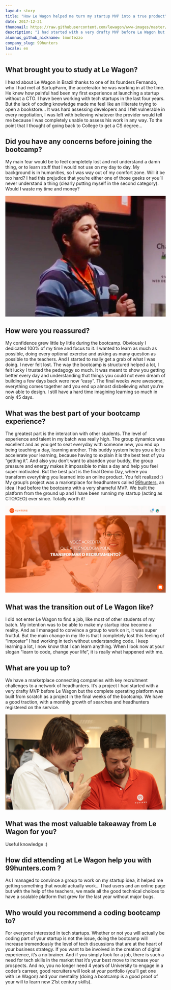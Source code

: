 ```yaml
---
layout: story
title: "How Le Wagon helped me turn my startup MVP into a true product"
date: 2017-12-21
thumbnail: https://raw.githubusercontent.com/lewagon/www-images/master/stories/how-le-wagon-helped-me-turn-my-startup-mvp-into-a-true-product-1.jpg
description: "I had started with a very drafty MVP before Le Wagon but the complete operating platform was built from scratch as a project in the final weeks of the bootcamp."
alumnus_github_nickname: lmontezzo
company_slug: 99hunters
locale: en
---
```


## What brought you to study at Le Wagon?

I heard about Le Wagon in Brazil thanks to one of its founders Fernando, who I had met at SartupFarm, the accelerator he was working in at the time. He knew how painful had been my first experience at launching a startup without a CTO. I have been working with tech startups in the last four years. But the lack of coding knowledge made me feel like an illiterate trying to open a bookstore... It was hard assessing developers and I felt vulnerable in every negotiation, I was left with believing whatever the provider would tell me because I was completely unable to assess his work in any way. To the point that I thought of going back to College to get a CS degree...

## Did you have any concerns before joining the bootcamp?

My main fear would be to feel completely lost and not understand a damn thing, or to learn stuff that I would not use on my day to day. My background is in humanities, so I was way out of my comfort zone. Will it be too hard? I had this prejudice that you’re either one of those geeks or you’ll never understand a thing (clearly putting myself in the second category). Would I waste my time and money?

<p><img src="https://raw.githubusercontent.com/lewagon/www-images/master/stories/how-le-wagon-helped-me-turn-my-startup-mvp-into-a-true-product-2.jpg" alt="Luciano Montezzo, Le Wagon São Paulo alumni"></p>

## How were you reassured?

My confidence grew little by little during the bootcamp. Obviously I dedicated 100% of my time and focus to it. I wanted to learn as much as possible, doing every optional exercise and asking as many question as possible to the teachers. And I started to really get a grab of what I was doing. I never felt lost. The way the bootcamp is structured helped a lot, I felt lucky I trusted the pedagogy so much. It was meant to show you getting better every day and understanding that things you could not even dream of building a few days back were now “easy”. The final weeks were awesome, everything comes together and you end up almost disbelieving what you’re now able to design. I still have a hard time imagining learning so much in only 45 days.

## What was the best part of your bootcamp experience?

The greatest part is the interaction with other students. The level of experience and talent in my batch was really high. The group dynamics was excellent and as you get to seat everyday with someone new, you end up being teaching a day, learning another. This buddy system helps you a lot to accelerate your learning, because having to explain it is the best test of you “getting it”. And also you don’t want to abandon your buddy, the group pressure and energy makes it impossible to miss a day and help you feel super motivated. But the best part is the final Demo Day, where you transform everything you learned into an online product. You felt realized :) My group’s project was a marketplace for headhunters called [99hunters](https://www.99hunters.com/), an idea I had before the bootcamp with a very shameful MVP. We built the platform from the ground up and I have been running my startup (acting as CTO/CEO) ever since. Totally worth it!

<p><img src="https://raw.githubusercontent.com/lewagon/www-images/master/stories/how-le-wagon-helped-me-turn-my-startup-mvp-into-a-true-product-3.jpg" alt="Luciano Montezzo, 99hunters founder"></p>

## What was the transition out of Le Wagon like?

I did not enter Le Wagon to find a job, like most of other students of my batch. My intention was to be able to make my startup idea become a reality. And as I managed to convince a group to work on it, it was super fruitful. But the main change in my life is that I completely lost this feeling of “imposter” I had working in tech without understanding code. I keep learning a lot, I now know that I can learn anything. When I look now at your slogan “learn to code, change your life”, it is really what happened with me.

## What are you up to?

We have a marketplace connecting companies with key recruitment challenges to a network of headhunters. It’s a project I had started with a very drafty MVP before Le Wagon but the complete operating platform was built from scratch as a project in the final weeks of the bootcamp. We have a good traction, with a monthly growth of searches and headhunters registered on the service.

<p><img src="https://raw.githubusercontent.com/lewagon/www-images/master/stories/how-le-wagon-helped-me-turn-my-startup-mvp-into-a-true-product-1.jpg" alt="Luciano Montezzo, Le Wagon São Paulo alumni"></p>

## What was the most valuable takeaway from Le Wagon for you?

Useful knowledge :)

## How did attending at Le Wagon help you with 99hunters.com ?

As I managed to convince a group to work on my startup idea, it helped me getting something that would actually work… I had users and an online page but with the help of the teachers, we made all the good technical choices to have a scalable platform that grew for the last year without major bugs.

## Who would you recommend a coding bootcamp to?

For everyone interested in tech startups. Whether or not you will actually be coding part of your startup is not the issue, doing the bootcamp will increase tremendously the level of tech discussions that are at the heart of your business strategy. If you want to be involved in the creation of digital experience, it’s a no brainer. And if you simply look for a job, there is such a need for tech skills in the market that it’s your best move to increase your prospects. And no, you no longer need 4 years of University to engage in a coder’s carreer, good recruiters will look at your portfolio (you’ll get one with Le Wagon) and your mentality (doing a bootcamp is a good proof of your will to learn new 21st century skills).

